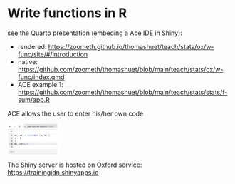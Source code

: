 # Write functions in R

see the Quarto presentation (embeding a Ace IDE in Shiny): 

* rendered: https://zoometh.github.io/thomashuet/teach/stats/ox/w-func/site/#/introduction
* native: https://github.com/zoometh/thomashuet/blob/main/teach/stats/ox/w-func/index.qmd
* ACE example 1: https://github.com/zoometh/thomashuet/blob/main/teach/stats/stats/f-sum/app.R

ACE allows the user to enter his/her own code

<p>
<img src='https://raw.githubusercontent.com/zoometh/thomashuet/master/img/r-pkg-shinyAce-ex1.png' style='height: 70px;vertical-align: middle;'>


The Shiny server is hosted on Oxford service: https://trainingidn.shinyapps.io